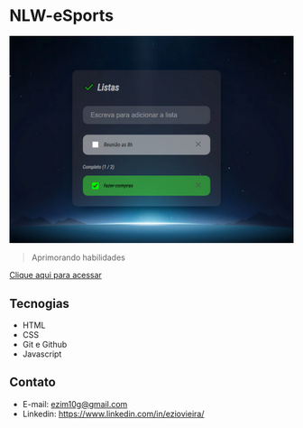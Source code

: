# NLW-eSports 

![preview](print.png)

> Aprimorando habilidades



[Clique aqui para acessar](https://hub.eziore.com.br/lista-de-tarefas)

## Tecnogias

- HTML
- CSS
- Git e Github
- Javascript

## Contato
- E-mail: ezim10g@gmail.com
- Linkedin: https://www.linkedin.com/in/eziovieira/

